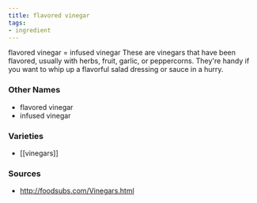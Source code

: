 ```yaml
---
title: flavored vinegar
tags:
- ingredient
---
```

flavored vinegar = infused vinegar These are vinegars that have been flavored, usually with herbs, fruit, garlic, or peppercorns. They're handy if you want to whip up a flavorful salad dressing or sauce in a hurry.

### Other Names

* flavored vinegar
* infused vinegar

### Varieties

* [[vinegars]]

### Sources
* http://foodsubs.com/Vinegars.html
